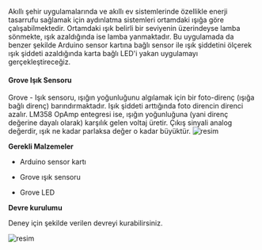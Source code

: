 Akıllı şehir uygulamalarında ve akıllı ev sistemlerinde özellikle enerji tasarrufu sağlamak için aydınlatma sistemleri ortamdaki ışığa göre çalışabilmektedir. Ortamdaki ışık belirli bir seviyenin üzerindeyse lamba sönmekte, ışık azaldığında ise lamba yanmaktadır. Bu uygulamada da benzer şekilde Arduino sensor kartına bağlı sensor ile ışık şiddetini ölçerek ışık şiddeti azaldığında karta bağlı LED'i yakan uygulamayı gerçekleştireceğiz.

#### Grove Işık Sensoru

Grove - Işık sensoru, ışığın yoğunluğunu algılamak için bir foto-direnç (ışığa bağlı direnç) barındırmaktadır. Işık şiddeti arttığında foto direncin direnci azalır. LM358 OpAmp entegresi ise, ışığın yoğunluğuna (yani direnç değerine dayalı olarak) karşılık gelen voltaj üretir. Çıkış sinyali analog değerdir, ışık ne kadar parlaksa değer o kadar büyüktür.
![resim](https://user-images.githubusercontent.com/44734477/183247807-b996f0d9-c23c-4413-9c28-ee3178745459.png)

**Gerekli Malzemeler**

* Arduino sensor kartı

* Grove ışık sensoru

* Grove LED

**Devre kurulumu**

Deney için şekilde verilen devreyi kurabilirsiniz.

![resim](https://user-images.githubusercontent.com/44734477/183247801-d2d13647-0d66-4853-ae94-6cd414c0dd93.png)
